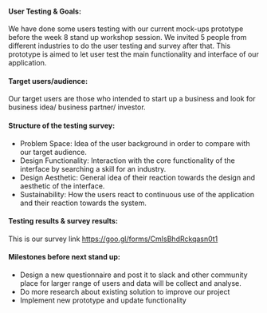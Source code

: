 #### User Testing & Goals:
We have done some users testing with our current mock-ups prototype before the week 8 stand up workshop session. We invited 5 people from different industries to do the user testing and survey after that. This prototype is aimed to let user test the main functionality and interface of our application. 


#### Target users/audience:
Our target users are those who intended to start up a business and look for business idea/ business partner/ investor. 


#### Structure of the testing survey:
-	Problem Space: Idea of the user background in order to compare with our target audience. 
-	Design Functionality: Interaction with the core functionality of the interface by searching a skill for an industry.
-	Design Aesthetic: General idea of their reaction towards the design and aesthetic of the interface.
-	Sustainability: How the users react to continuous use of the application and their reaction towards the system. 


#### Testing results & survey results: 

This is our survey link https://goo.gl/forms/CmIsBhdRckqasn0t1



#### Milestones before next stand up:
- Design a new questionnaire and post it to slack and other community place for larger range of users and data will be collect and analyse. 
- Do more research about existing solution to improve our project
- Implement new prototype and update functionality
